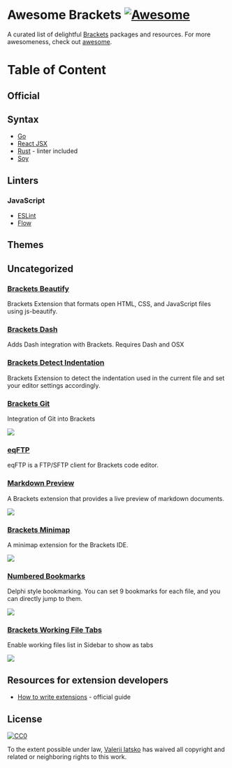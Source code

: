 # Awesome Brackets [![Awesome](https://cdn.rawgit.com/sindresorhus/awesome/d7305f38d29fed78fa85652e3a63e154dd8e8829/media/badge.svg)](https://github.com/sindresorhus/awesome)

A curated list of delightful [Brackets](https://brackets.io/) packages and resources. For more awesomeness, check out [awesome](https://github.com/sindresorhus/awesome).

# Table of Content

## Official

## Syntax

- [Go](https://github.com/devinceble/brackets-go)
- [React JSX](https://github.com/apla/brackets-jsx)
- [Rust](https://github.com/rrandom/Brackets-Rust-IDE) - linter included
- [Soy](https://github.com/bogyo/SOY-brackets)

## Linters

### JavaScript

- [ESLint](https://github.com/fdecampredon/brackets-eslint)
- [Flow](https://github.com/Wikunia/brackets-flow-lint)

## Themes

## Uncategorized

### [Brackets Beautify](https://github.com/brackets-beautify/brackets-beautify)
Brackets Extension that formats open HTML, CSS, and JavaScript files using js-beautify.

### [Brackets Dash](https://github.com/cfjedimaster/brackets-dash)
Adds Dash integration with Brackets. Requires Dash and OSX

### [Brackets Detect Indentation](https://github.com/hirse/brackets-detect-indentation)
Brackets Extension to detect the indentation used in the current file and set your editor settings accordingly.

### [Brackets Git](https://github.com/zaggino/brackets-git)
Integration of Git into Brackets 

![](https://github.com/zaggino/brackets-git/raw/master/screenshots/history.jpg)

### [eqFTP](http://equals182.github.io/eqFTP/)
eqFTP is a FTP/SFTP client for Brackets code editor.

### [Markdown Preview](https://github.com/gruehle/MarkdownPreview)
A Brackets extension that provides a live preview of markdown documents.

![](https://github.com/gruehle/MarkdownPreview/raw/master/screenshots/markdown-preview.png?raw=true)

### [Brackets Minimap](https://github.com/zorgzerg/brackets-minimap)
A minimap extension for the Brackets IDE.

![](https://camo.githubusercontent.com/97d7f72a48c5dab39e44a4934918205cd324b9f7/68747470733a2f2f7261772e6769746875622e636f6d2f7a6f72677a6572672f627261636b6574732d6d696e696d61702f6d61737465722f627261636b6574732d6d696e696d61702e706e67)

### [Numbered Bookmarks](https://github.com/robcaa/numbered-bookmarks)
Delphi style bookmarking. You can set 9 bookmarks for each file, and you can directly jump to them.

![](https://github.com/robcaa/numbered-bookmarks/raw/master/howtouse.gif?raw=true)

### [Brackets Working File Tabs](https://github.com/demonmhon/brackets-working-file-tabs)
Enable working files list in Sidebar to show as tabs

![](https://github.com/demonmhon/brackets-working-file-tabs/raw/master/img/screenshot-1.0.3-01.png)

## Resources for extension developers

* [How to write extensions](https://github.com/adobe/brackets/wiki/How-to-write-extensions) - official guide

## License

[![CC0](http://i.creativecommons.org/p/zero/1.0/88x31.png)](http://creativecommons.org/publicdomain/zero/1.0/)

To the extent possible under law, [Valerii Iatsko](http://codingbox.io) has waived all copyright and related or neighboring rights to this work.
